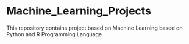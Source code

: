 # Machine_Learning_Projects
This repository contains project based on Machine Learning based on Python and R Programming Language.
